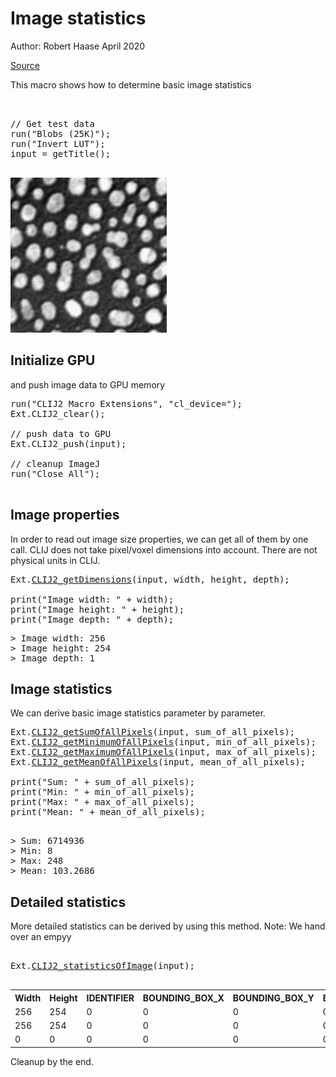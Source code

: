

# Image statistics
Author: Robert Haase
        April 2020

[Source](https://github.com/clij/clij2-docs/tree/master/src/main/macro/image_statistics.ijm)
        

This macro shows how to determine basic image statistics

<pre class="highlight">


// Get test data
run("Blobs (25K)");
run("Invert LUT");
input = getTitle();

</pre>
<a href="image_1587652419772.png"><img src="image_1587652419772.png" width="250" alt="blobs-2.gif"/></a>

## Initialize GPU
 and push image data to GPU memory

<pre class="highlight">
run("CLIJ2 Macro Extensions", "cl_device=");
Ext.CLIJ2_clear();

// push data to GPU
Ext.CLIJ2_push(input);

// cleanup ImageJ
run("Close All");

</pre>

## Image properties
In order to read out image size properties, we can get all of them by one call. 
CLIJ does not take pixel/voxel dimensions into account. There are not physical units in CLIJ.

<pre class="highlight">
Ext.<a href="https://clij.github.io/clij2-docs/reference_getDimensions">CLIJ2_getDimensions</a>(input, width, height, depth);

print("Image width: " + width);
print("Image height: " + height);
print("Image depth: " + depth);
</pre>
<pre>
> Image width: 256
> Image height: 254
> Image depth: 1
</pre>

## Image statistics
We can derive basic image statistics parameter by parameter.

<pre class="highlight">
Ext.<a href="https://clij.github.io/clij2-docs/reference_getSumOfAllPixels">CLIJ2_getSumOfAllPixels</a>(input, sum_of_all_pixels);
Ext.<a href="https://clij.github.io/clij2-docs/reference_getMinimumOfAllPixels">CLIJ2_getMinimumOfAllPixels</a>(input, min_of_all_pixels);
Ext.<a href="https://clij.github.io/clij2-docs/reference_getMaximumOfAllPixels">CLIJ2_getMaximumOfAllPixels</a>(input, max_of_all_pixels);
Ext.<a href="https://clij.github.io/clij2-docs/reference_getMeanOfAllPixels">CLIJ2_getMeanOfAllPixels</a>(input, mean_of_all_pixels);

print("Sum: " + sum_of_all_pixels);
print("Min: " + min_of_all_pixels);
print("Max: " + max_of_all_pixels);
print("Mean: " + mean_of_all_pixels);

</pre>
<pre>
> Sum: 6714936
> Min: 8
> Max: 248
> Mean: 103.2686
</pre>

## Detailed statistics
More detailed statistics can be derived by using this method. Note: We hand over an empyy

<pre class="highlight">

Ext.<a href="https://clij.github.io/clij2-docs/reference_statisticsOfImage">CLIJ2_statisticsOfImage</a>(input);

</pre>
<table>
<tr><th>Width</th><th>Height</th><th>IDENTIFIER</th><th>BOUNDING_BOX_X</th><th>BOUNDING_BOX_Y</th><th>BOUNDING_BOX_Z</th><th>BOUNDING_BOX_END_X</th><th>BOUNDING_BOX_END_Y</th><th>BOUNDING_BOX_END_Z</th><th>BOUNDING_BOX_WIDTH</th><th>BOUNDING_BOX_HEIGHT</th><th>BOUNDING_BOX_DEPTH</th><th>MINIMUM_INTENSITY</th><th>MAXIMUM_INTENSITY</th><th>MEAN_INTENSITY</th><th>SUM_INTENSITY</th><th>STANDARD_DEVIATION_INTENSITY</th><th>PIXEL_COUNT</th><th>SUM_INTENSITY_TIMES_X</th><th>SUM_INTENSITY_TIMES_Y</th><th>SUM_INTENSITY_TIMES_Z</th><th>MASS_CENTER_X</th><th>MASS_CENTER_Y</th><th>MASS_CENTER_Z</th><th>SUM_X</th><th>SUM_Y</th><th>SUM_Z</th><th>CENTROID_X</th><th>CENTROID_Y</th><th>CENTROID_Z</th></tr>
<tr><td>256</td><td>254</td><td>0</td><td>0</td><td>0</td><td>0</td><td>0</td><td>0</td><td>0</td><td>0</td><td>0</td><td>0</td><td>0</td><td>0</td><td>0</td><td>0</td><td>0</td><td>0</td><td>0</td><td>0</td><td>0</td><td>0</td><td>0</td><td>0</td><td>0</td><td>0</td><td>0</td><td>0</td><td>0</td><td>0</td></tr>
<tr><td>256</td><td>254</td><td>0</td><td>0</td><td>0</td><td>0</td><td>0</td><td>0</td><td>0</td><td>0</td><td>0</td><td>0</td><td>0</td><td>0</td><td>0</td><td>0</td><td>0</td><td>0</td><td>0</td><td>0</td><td>0</td><td>0</td><td>0</td><td>0</td><td>0</td><td>0</td><td>0</td><td>0</td><td>0</td><td>0</td></tr>
<tr><td>0</td><td>0</td><td>0</td><td>0</td><td>0</td><td>0</td><td>0</td><td>0</td><td>0</td><td>1</td><td>1</td><td>1</td><td>0</td><td>0</td><td>NaN</td><td>0</td><td>NaN</td><td>0</td><td>0</td><td>0</td><td>0</td><td>NaN</td><td>NaN</td><td>NaN</td><td>0</td><td>0</td><td>0</td><td>NaN</td><td>NaN</td><td>NaN</td></tr>
</table>


Cleanup by the end.






